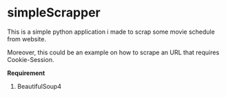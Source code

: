 simpleScrapper
==============

This is a simple python application i made to scrap some movie schedule from website.

Moreover, this could be an example on how to scrape an URL that requires Cookie-Session.

**Requirement**
1. BeautifulSoup4